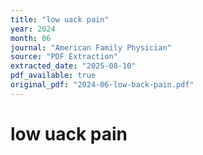 ```yaml
---
title: "low uack pain"
year: 2024
month: 06
journal: "American Family Physician"
source: "PDF Extraction"
extracted_date: "2025-08-10"
pdf_available: true
original_pdf: "2024-06-low-back-pain.pdf"
---
```


# low uack pain

